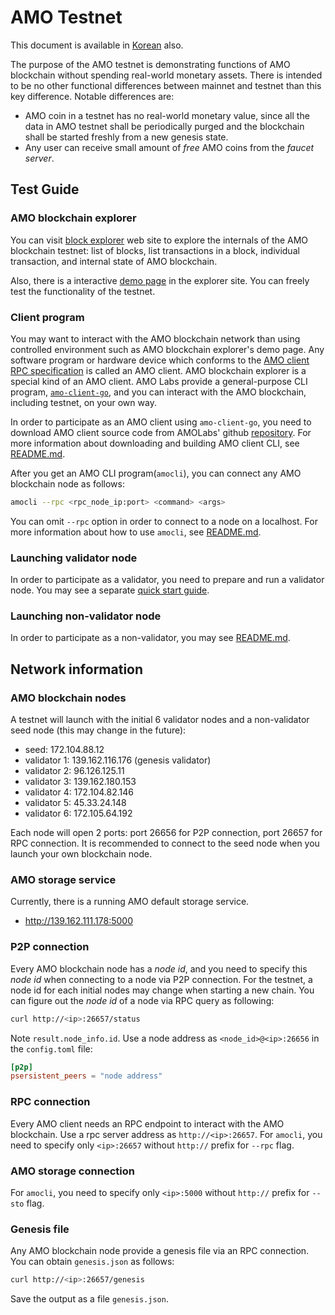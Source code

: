 # AMO Testnet
This document is available in [Korean](testnet.ko.md) also.

The purpose of the AMO testnet is demonstrating functions of AMO blockchain
without spending real-world monetary assets. There is intended to be no other
functional differences between mainnet and testnet than this key difference.
Notable differences are:
- AMO coin in a testnet has no real-world monetary value, since all the data in
  AMO testnet shall be periodically purged and the blockchain shall be started
  freshly from a new genesis state.
- Any user can receive small amount of *free* AMO coins from the *faucet
  server*.

## Test Guide
### AMO blockchain explorer
You can visit [block explorer](http://explorer.amolabs.io) web site to explore
the internals of the AMO blockchain testnet: list of blocks, list transactions
in a block, individual transaction, and internal state of AMO blockchain.

Also, there is a interactive [demo page](http://explorer.amolabs.io/demo) in
the explorer site. You can freely test the functionality of the testnet.

### Client program
You may want to interact with the AMO blockchain network than using controlled
environment such as AMO blockchain explorer's demo page. Any software program
or hardware device which conforms to the [AMO client RPC
specification](https://github.com/amolabs/docs/blob/master/rpc.md) is called an
AMO client. AMO blockchain explorer is a special kind of an AMO client. AMO
Labs provide a general-purpose CLI program,
[`amo-client-go`](https://github.com/amolabs/amo-client-go), and you can
interact with the AMO blockchain, including testnet, on your own way.

In order to participate as an AMO client using `amo-client-go`, you need to
download AMO client source code from AMOLabs' github
[repository](https://github.com/amolabs/amo-client-go). For more information
about downloading and building AMO client CLI, see
[README.md](https://github.com/amolabs/amo-client-go/blob/master/README.md).

After you get an AMO CLI program(`amocli`), you can connect any AMO blockchain
node as follows:
```bash
amocli --rpc <rpc_node_ip:port> <command> <args>
```
You can omit `--rpc` option in order to connect to a node on a localhost. For
more information about how to use `amocli`, see
[README.md](https://github.com/amolabs/amo-client-go/blob/master/README.md).

### Launching validator node
In order to participate as a validator, you need to prepare and run a validator
node. You may see a separate [quick start
guide](https://github.com/amolabs/docs/blob/master/qs_val.md).

### Launching non-validator node
In order to participate as a non-validator, you may see
[README.md](https://github.com/amolabs/testnet/blob/master/README.md).

## Network information
### AMO blockchain nodes
A testnet will launch with the initial 6 validator nodes and a non-validator
seed node (this may change in the future):
- seed: 172.104.88.12
- validator 1: 139.162.116.176 (genesis validator)
- validator 2: 96.126.125.11
- validator 3: 139.162.180.153
- validator 4: 172.104.82.146
- validator 5: 45.33.24.148
- validator 6: 172.105.64.192

Each node will open 2 ports: port 26656 for P2P connection, port 26657 for RPC
connection. It is recommended to connect to the seed node when you launch your
own blockchain node.

### AMO storage service
Currently, there is a running AMO default storage service.
- http://139.162.111.178:5000

### P2P connection
Every AMO blockchain node has a *node id*, and you need to specify this *node
id* when connecting to a node via P2P connection. For the testnet, a node id
for each initial nodes may change when starting a new chain. You can figure out
the *node id* of a node via RPC query as following:
```bash
curl http://<ip>:26657/status
```
Note `result.node_info.id`. Use a node address as `<node_id>@<ip>:26656` in the
`config.toml` file:
```toml
[p2p]
psersistent_peers = "node address"
```

### RPC connection
Every AMO client needs an RPC endpoint to interact with the AMO blockchain. Use
a rpc server address as `http://<ip>:26657`. For `amocli`, you need to specify
only `<ip>:26657` without `http://` prefix for `--rpc` flag.

### AMO storage connection
For `amocli`, you need to specify only `<ip>:5000` without `http://` prefix for
`--sto` flag.

### Genesis file
Any AMO blockchain node provide a genesis file via an RPC connection. You can
obtain `genesis.json` as follows:
```bash
curl http://<ip>:26657/genesis
```
Save the output as a file `genesis.json`.

